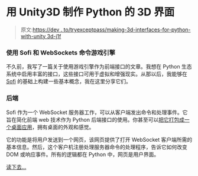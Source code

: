 # 用 Unity3D 制作 Python 的 3D 界面

> 原文:[https://dev . to/tryexceptpass/making-3d-interfaces-for-python-with-unity 3d-j1f](https://dev.to/tryexceptpass/making-3d-interfaces-for-python-with-unity3d-j1f)

### [](#using-sofi-and-websockets-to-command-game-engines)使用 Sofi 和 WebSockets 命令游戏引擎

不久前，我写了一篇关于使用游戏引擎作为前端接口的文章。我想在 Python 生态系统中启用丰富的接口，这些接口可用于虚拟和增强现实。从那以后，我能够在 [Sofi](https://www.github.com/tryexceptpass/sofi) 的基础上构建一些基本概念，我在这里分享它们。

### [](#the-backend)后端

Sofi 作为一个 WebSocket 服务器工作，可以从客户端发出命令和处理事件。它旨在简化前端 web 技术作为 Python 后端接口的使用。你甚至可以[把它打包成一个桌面应用](https://tryexceptpass.org/article/how-to-turn-a-web-app-into-a-desktop-app)，拥有桌面的外观和感觉。

它的功能是将用户发送到一个网页，该网页提供了打开 WebSocket 客户端所需的基本信息。然后，这个客户机注册处理服务器命令的处理程序，告诉它如何改变 DOM 或响应事件。所有的逻辑都在 Python 中，网页是用户界面。

[读下去...](https://tryexceptpass.org/article/making-3d-interfaces-for-python-with-unity3d/)